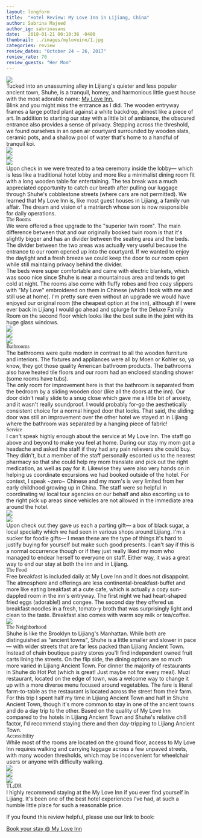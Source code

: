 ```yaml
---
layout: longform
title:  "Hotel Review: My Love Inn in Lijiang, China"
author: Sabrina Majeed
author_ig: sabrinasans
date:   2018-01-21 00:10:36 -0400
thumbnail: ../images/myloveinn/1.jpg
categories: review
review_dates: "October 24 — 26, 2017"
review_rate: 70
review_guests: "Her Mom"
---
```


<img class="mt4-ns mt3 mb4-ns mb3" src="/images/myloveinn/1.jpg">

<p class="pb4 f4" style="max-width: 650px; margin: auto;">
Tucked into an unassuming alley in Lijiang's quieter and less popular ancient town, Shuhe, is a tranquil, homey, and harmonious little guest house with the most adorable name: <a target="_blank" class="link underline-hover orange" href="http://www.booking.com/hotel/cn/my-love-inn.html?aid=1452227&no_rooms=1&group_adults=1">My Love Inn.</a></p>

<p class="pb4-ns pb3" style="max-width: 650px; margin: auto;">
Blink and you might miss the entrance as I did. The wooden entryway frames a large potted plant against a white backdrop, almost like a piece of art. In addition to starting our stay with a little bit of ambiance, the obscured entrance also provides a sense of privacy. Stepping across the threshold, we found ourselves in an open air courtyard surrounded by wooden slats, ceramic pots, and a shallow pool of water that's home to a handful of tranquil koi.</P>

<div class="fl w-100 mb1 mb2-ns">
<img src="../images/myloveinn/2.jpg">
</div>
<div class="fl w-100 w-50-ns pr1-ns mb1 mb0-ns">
<img src="../images/myloveinn/3.jpg">
</div>
<div class="fl w-100 w-50-ns pl1-ns mb3 mb4-ns">
<img src="../images/myloveinn/4.jpg">
</div>

<p class="pb4" style="max-width: 650px; margin: auto;">
Upon check in we were treated to a tea ceremony inside the lobby— which is less like a traditional hotel lobby and more like a minimalist dining room fit with a long wooden table for entertaining. The tea break was a much appreciated opportunity to catch our breath after pulling our luggage through Shuhe's cobblestone streets (where cars are not permitted). We learned that My Love Inn is, like most guest houses in Lijiang, a family run affair. The dream and vision of a matriarch whose son is now responsible for daily operations.</p>

<p class="f3 pb2" style="max-width: 650px; margin: auto; font-family: 'Gilroy-ExtraBold';">The Rooms</p>

<p class="pb3" style="max-width: 650px; margin: auto;">
We were offered a free upgrade to the "superior twin room". The main difference between that and our originally booked twin room is that it's slightly bigger and has an divider between the seating area and the beds. The divider between the two areas was actually very useful because the entrance to our room opened up into the courtyard. If we wanted to enjoy the daylight and a fresh breeze we could keep the door to our room open while still maintaing privacy behind the divider.</p>

<p class="pb4-ns pb3" style="max-width: 650px; margin: auto;">
The beds were super comfortable and came with electric blankets, which was sooo nice since Shuhe is near a mountainous area and tends to get cold at night. The rooms also come with fluffy robes and free cozy slippers with "My Love" embroidered on them in Chinese (which I took with me and still use at home). I'm pretty sure even without an upgrade we would have enjoyed our original room (the cheapest option at the inn), although if I were ever back in Lijiang I would go ahead and splurge for the Deluxe Family Room on the second floor which looks like the best suite in the joint with its huge glass windows.</p>

<div class="fl w-100 w-50-ns pr1-ns mb1 mb2-ns">
<img src="../images/myloveinn/5.jpg">
</div>
<div class="fl w-100 w-50-ns pl1-ns mb1 mb2-ns">
<img src="../images/myloveinn/6.jpg">
</div>
<div class="fl w-100 mb4">
<img src="../images/myloveinn/7.jpg">
</div>

<p class="f3 pb2" style="max-width: 650px; margin: auto; font-family: 'Gilroy-ExtraBold';"> Bathrooms</p>

<p class="pb3" style="max-width: 650px; margin: auto;">The bathrooms were quite modern in contrast to all the wooden furniture and interiors. The fixtures and appliances were all by Moen or Kohler so, ya know, they got those quality American bathroom products. The bathrooms also have heated tile floors and our room had an enclosed standing shower (some rooms have tubs).</p>

<p class="pb4" style="max-width: 650px; margin: auto;">
The only room for improvement here is that the bathroom is separated from the bedroom by a sliding wooden door (like all the doors at the inn). Our door didn't really slide to a snug close which gave me a little bit of anxiety, and it wasn't really soundproof. I would probably for-go the aesthetically consistent choice for a normal hinged door that locks. That said, the sliding door was still an improvement over the other hotel we stayed at in Lijiang where the bathroom was separated by a hanging piece of fabric!</p>

<p class="f3 pb2" style="max-width: 650px; margin: auto; font-family: 'Gilroy-ExtraBold';">Service</p>

<p class="pb4-ns pb3" style="max-width: 650px; margin: auto;">I can't speak highly enough about the service at My Love Inn. The staff go above and beyond to make you feel at home. During our stay my mom got a headache and asked the staff if they had any pain relievers she could buy. They didn't, but a member of the staff personally escorted us to the nearest pharmacy so that she could help my mom translate and pick out the right medication, as well as pay for it. Likewise they were also very hands on in helping us coordinate excursions we had booked outside of the hotel. For context, I speak ~zero~ Chinese and my mom's is very limited from her early childhood growing up in China. The staff were so helpful in coordinating w/ local tour agencies on our behalf and also escorting us to the right pick up areas since vehicles are not allowed in the immediate area around the hotel.</p>

<div class="fl w-100 w-50-ns pr1-ns mb1 mb0-ns">
<img src="../images/myloveinn/8.jpg">
</div>
<div class="fl w-100 w-50-ns pl1-ns mb3 mb4-ns">
<img src="../images/myloveinn/9.jpg">
</div>

<p class="pb4" style="max-width: 650px; margin: auto;">Upon check out they gave us each a parting gift— a box of black sugar, a local specialty which we had seen in various shops around Lijiang. I'm a sucker for foodie gifts— I mean these are the type of things it's hard to justify buying for yourself but make such good presents. I can't say if this is a normal occurrence though or if they just really liked my mom who managed to endear herself to everyone on staff. Either way, it was a great way to end our stay at both the inn and in Lijiang.</p>

<p class="f3 pb2" style="max-width: 650px; margin: auto; font-family: 'Gilroy-ExtraBold';">The Food</p>

<p class="pb4-ns pb3" style="max-width: 650px; margin: auto;">Free breakfast is included daily at My Love Inn and it does not disappoint. The atmosphere and offerings are less continental-breakfast-buffet and more like eating breakfast at a cute cafe, which is actually a cozy sun-dappled room in the inn's entryway. The first night we had heart-shaped fried eggs (adorable!) and congee. The second day they offered us breakfast noodles in a fresh, tomato-y broth that was surprisingly light and clean to the taste. Breakfast also comes with warm soy milk or tea/coffee.</p>

<div class="fl w-100 mb4">
<img src="../images/myloveinn/10.jpg">
</div>

<p class="f3 pb2" style="max-width: 650px; margin: auto; font-family: 'Gilroy-ExtraBold';">The Neighborhood</p>

<p class="pb3" style="max-width: 650px; margin: auto;">
Shuhe is like the Brooklyn to Lijiang's Manhattan. While both are distinguished as "ancient towns", Shuhe is a little smaller and slower in pace— with wider streets that are far less packed than Lijiang Ancient Town. Instead of chain boutique pastry stores you'll find independent owned fruit carts lining the streets. On the flip side, the dining options are so much more varied in Lijiang Ancient Town. For dinner the majority of restaurants in Shuhe do Hot Pot (which is great! Just maybe not for every meal). Muzi restaurant, located on the edge of town, was a welcome way to change it up with a more diverse menu focused around vegetables. The fare is literal farm-to-table as the restaurant is located across the street from their farm.</p>

<p class="pb4" style="max-width: 650px; margin: auto;">
For this trip I spent half my time in Lijiang Ancient Town and half in Shuhe Ancient Town, though it's more common to stay in one of the ancient towns and do a day trip to the other. Based on the quality of My Love Inn compared to the hotels in Lijiang Ancient Town and Shuhe's relative chill factor, I'd recommend staying there and then day-tripping to Lijiang Ancient Town.</p>

<p class="f3 pb2" style="max-width: 650px; margin: auto; font-family: 'Gilroy-ExtraBold';">Accessibility</p>

<p class="pb4" style="max-width: 650px; margin: auto;">
While most of the rooms are located on the ground floor, access to My Love Inn requires walking and carrying luggage across a few unpaved streets, with many wooden thresholds, which may be inconvenient for wheelchair users or anyone with difficulty walking.
</p>

<div class="fl w-100 w-third-ns pr1-ns mb1 mb0-ns">
<img src="../images/myloveinn/11.jpg">
</div>
<div class="fl w-100 w-third-ns pl1-ns pr1-ns mb3 mb4-ns">
<img src="../images/myloveinn/12.jpg">
</div>
<div class="fl w-100 w-third-ns pl1-ns mb3 mb4-ns">
<img src="../images/myloveinn/13.jpg">
</div>

<p class="f3 pb2" style="max-width: 650px; margin: auto; font-family: 'Gilroy-ExtraBold';">TL;DR</p>

<p class="pb4" style="max-width: 650px; margin: auto;">
I highly recommend staying at the My Love Inn if you ever find yourself in Lijiang. It's been one of the best hotel experiences I've had, at such a humble little place for such a reasonable price.
</p>

<div class="tc tl-ns" style="max-width: 650px; margin: auto;">
<p class="lh-copy">If you found this review helpful, please use our link to book:</p>
<a target="_blank" class="f5 link ba bw1 ph3 pv2 mb2 dib orange" href="http://www.booking.com/hotel/cn/my-love-inn.html?aid=1452227&no_rooms=1&group_adults=1">Book your stay @ My Love Inn</a>
</div>
